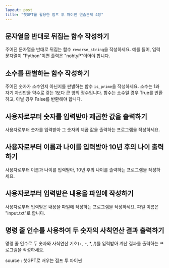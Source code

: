 ```yaml
---
layout: post
title: "챗GPT를 활용한 점프 투 파이썬 연습문제 4장"
---
```




## 문자열을 반대로 뒤집는 함수 작성하기

주어진 문자열을 반대로 뒤집는 함수 `reverse_string`을 작성하세요. 예를 들어, 입력 문자열이 "Python"이면 출력은 "nohtyP"이어야 합니다.



## 소수를 판별하는 함수 작성하기

주어진 숫자가 소수인지 아닌지를 판별하는 함수 `is_prime`을 작성하세요. 소수는 1과 자기 자신만을 약수로 갖는 1보다 큰 양의 정수입니다. 함수는 소수일 경우 True를 반환하고, 아닐 경우 False를 반환해야 합니다.



## 사용자로부터 숫자를 입력받아 제곱한 값을 출력하기

사용자로부터 숫자를 입력받아 그 숫자의 제곱 값을 출력하는 프로그램을 작성하세요.



## 사용자로부터 이름과 나이를 입력받아 10년 후의 나이 출력하기

사용자로부터 이름과 나이를 입력받아, 10년 후의 나이를 출력하는 프로그램을 작성하세요.



## 사용자로부터 입력받은 내용을 파일에 작성하기

사용자로부터 입력받은 내용을 파일에 작성하는 프로그램을 작성하세요. 파일 이름은 "input.txt"로 합니다.



## 명령 줄 인수를 사용하여 두 숫자의 사칙연산 결과 출력하기

명령 줄 인수로 두 숫자와 사칙연산 기호(+, -, *, /)를 입력받아 계산 결과를 출력하는 프로그램을 작성하세요.





source : 챗GPT로 배우는 점프 투 파이썬